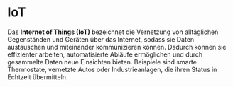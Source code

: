 # IoT

Das **Internet of Things (IoT)** bezeichnet die Vernetzung von alltäglichen Gegenständen und Geräten über das Internet, sodass sie Daten austauschen und miteinander kommunizieren können. Dadurch können sie effizienter arbeiten, automatisierte Abläufe ermöglichen und durch gesammelte Daten neue Einsichten bieten. Beispiele sind smarte Thermostate, vernetzte Autos oder Industrieanlagen, die ihren Status in Echtzeit übermitteln.
